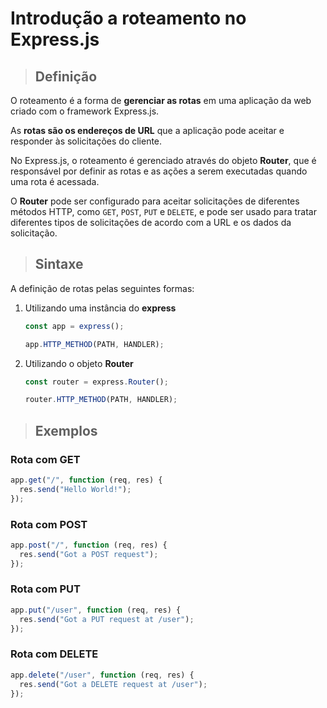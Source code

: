 # Introdução a roteamento no Express.js

> ## **Definição**

O roteamento é a forma de **gerenciar as rotas** em uma aplicação da web criado com o framework Express.js.

As **rotas são os endereços de URL** que a aplicação pode aceitar e responder às solicitações do cliente.

No Express.js, o roteamento é gerenciado através do objeto **Router**, que é responsável por definir as rotas e as ações a serem executadas quando uma rota é acessada.

O **Router** pode ser configurado para aceitar solicitações de diferentes métodos HTTP, como `GET`, `POST`, `PUT` e `DELETE`, e pode ser usado para tratar diferentes tipos de solicitações de acordo com a URL e os dados da solicitação.

> ## **Sintaxe**

A definição de rotas pelas seguintes formas:

1. Utilizando uma instância do **express**

   ```js
   const app = express();

   app.HTTP_METHOD(PATH, HANDLER);
   ```

2. Utilizando o objeto **Router**

   ```js
   const router = express.Router();

   router.HTTP_METHOD(PATH, HANDLER);
   ```

> ## **Exemplos**

### Rota com GET

```js
app.get("/", function (req, res) {
  res.send("Hello World!");
});
```

### Rota com POST

```js
app.post("/", function (req, res) {
  res.send("Got a POST request");
});
```

### Rota com PUT

```js
app.put("/user", function (req, res) {
  res.send("Got a PUT request at /user");
});
```

### Rota com DELETE

```js
app.delete("/user", function (req, res) {
  res.send("Got a DELETE request at /user");
});
```
